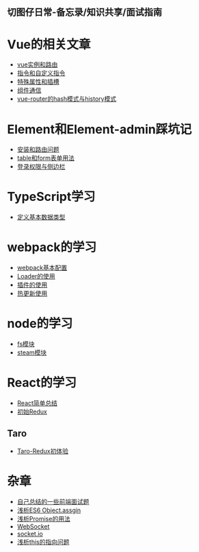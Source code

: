 ## 切图仔日常-备忘录/知识共享/面试指南
  
# Vue的相关文章
- <a href="./vue/vue实例和路由.md">vue实例和路由</a>
- <a href="./vue/指令和自定义指令.md">指令和自定义指令</a>
- <a href="./vue/特殊属性和插槽.md">特殊属性和插槽</a>
- <a href="./vue/组件通信.md">组件通信</a>
- <a href="./vue/vue-router.md">vue-router的hash模式与history模式</a>
#  Element和Element-admin踩坑记
- <a href="./element-admin/安装和路由.md">安装和路由问题</a>
- <a href="./element-admin/table和form表单.md">table和form表单用法</a>
- <a href="./element-admin/登录权限与侧边栏.md">登录权限与侧边栏</a>
# TypeScript学习
- <a href="./TypeScript/基本数据类型.md">定义基本数据类型</a>
# webpack的学习
- <a href="./webpack/demo1/README.md">webpack基本配置</a>
- <a href="./webpack/demo2/webpack.config.js">Loader的使用</a>
- <a href="./webpack/demo3/webpack.config.js">插件的使用</a>
- <a href="./webpack/demo4/webpack.config.js">热更新使用</a>
# node的学习
- <a href="./Node/fs">fs模块</a>
- <a href="./Node/steam">steam模块</a>

# React的学习
-  <a href="./React/README.md">React简单总结</a>
- <a href="./React/初始Redux.md">初始Redux</a>
 ## Taro 
  - <a href="./Taro/Redux初体验.md">Taro-Redux初体验</a>
# 杂章  
 - <a href="./面试题/面试题.md">自己总结的一些前端面试题</a>
 - <a href="./pages/ObjectAssgin.md">浅析ES6 Object.assgin</a>
 - <a href="./pages/Promise.md">浅析Promise的用法</a>
 - <a href="./webSocket/webSocket.md">WebSocket</a>
 - <a href="./webSocket/socket.md">socket.io</a>
 - <a href="./pages/this的指向.md">浅析this的指向问题</a>


